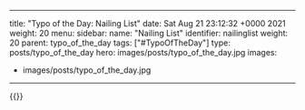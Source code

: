 
---
title: "Typo of the Day: Nailing List"
date: Sat Aug 21 23:12:32 +0000 2021
weight: 20
menu:
  sidebar:
    name: "Nailing List"
    identifier: nailinglist
    weight: 20
    parent: typo_of_the_day
tags: ["#TypoOfTheDay"]
type: posts/typo_of_the_day
hero: images/posts/typo_of_the_day.jpg
images:
- images/posts/typo_of_the_day.jpg
---


{{<tweet user="mariatta" id="1429219902221545477">}}


